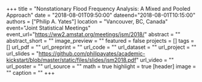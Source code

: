 +++
title = "Nonstationary Flood Frequency Analysis: A Mixed and Pooled Approach"
date = "2018-08-01T09:50:00"
dateend="2018-08-01T10:15:00"
authors = ["Philip A. Yates"]
location = "Vancouver, BC, Canada"
event="Joint Statistical Meetings"
event_url="https://ww2.amstat.org/meetings/jsm/2018/"
abstract = ""
abstract_short = ""
image_preview = ""
featured = false
projects = []
tags = []
url_pdf = ""
url_preprint = ""
url_code = ""
url_dataset = ""
url_project = ""
url_slides = "https://github.com/philipayates/academic-kickstart/blob/master/static/files/slides/jsm2018.pdf"
url_video = ""
url_poster = ""
url_source = ""
math = true
highlight = true
[header]
image = ""
caption = ""
+++
